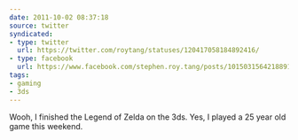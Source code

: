 ```yaml
---
date: 2011-10-02 08:37:18
source: twitter
syndicated:
- type: twitter
  url: https://twitter.com/roytang/statuses/120417058184892416/
- type: facebook
  url: https://www.facebook.com/stephen.roy.tang/posts/10150315642188912
tags:
- gaming
- 3ds
---
```


Wooh, I finished the Legend of Zelda on the 3ds. Yes, I played a 25 year old game this weekend.